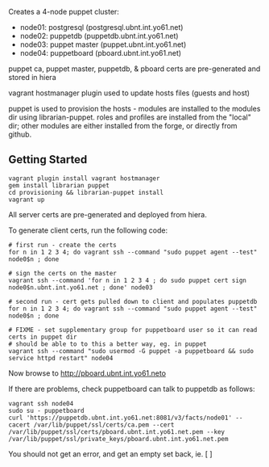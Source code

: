Creates a 4-node puppet cluster:

* node01: postgresql    (postgresql.ubnt.int.yo61.net)
* node02: puppetdb      (puppetdb.ubnt.int.yo61.net)
* node03: puppet master (puppet.ubnt.int.yo61.net)
* node04: puppetboard   (pboard.ubnt.int.yo61.net)

puppet ca, puppet master, puppetdb, & pboard certs are pre-generated and stored in hiera

vagrant hostmanager plugin used to update hosts files (guests and host)

puppet is used to provision the hosts - modules are installed to the modules dir using librarian-puppet. roles and profiles are installed from the "local" dir; other modules are either installed from the forge, or directly from github. 

Getting Started
---------------
```
vagrant plugin install vagrant hostmanager
gem install librarian puppet
cd provisioning && librarian-puppet install
vagrant up
```
All server certs are pre-generated and deployed from hiera.

To generate client certs, run the following code:
```
# first run - create the certs
for n in 1 2 3 4; do vagrant ssh --command "sudo puppet agent --test" node0$n ; done

# sign the certs on the master
vagrant ssh --command 'for n in 1 2 3 4 ; do sudo puppet cert sign node0$n.ubnt.int.yo61.net ; done' node03

# second run - cert gets pulled down to client and populates puppetdb
for n in 1 2 3 4; do vagrant ssh --command "sudo puppet agent --test" node0$n ; done

# FIXME - set supplementary group for puppetboard user so it can read certs in puppet dir
# should be able to to this a better way, eg. in puppet
vagrant ssh --command "sudo usermod -G puppet -a puppetboard && sudo service httpd restart" node04
```
Now browse to http://pboard.ubnt.int.yo61.neto

If there are problems, check puppetboard can talk to puppetdb as follows:
```
vagrant ssh node04
sudo su - puppetboard
curl 'https://puppetdb.ubnt.int.yo61.net:8081/v3/facts/node01' --cacert /var/lib/puppet/ssl/certs/ca.pem --cert /var/lib/puppet/ssl/certs/pboard.ubnt.int.yo61.net.pem --key /var/lib/puppet/ssl/private_keys/pboard.ubnt.int.yo61.net.pem
```
You should not get an error, and get an empty set back, ie. [ ]
